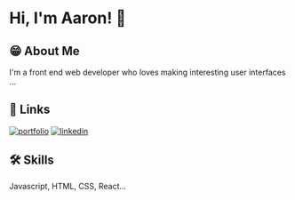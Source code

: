 
# Hi, I'm Aaron! 🚀


## 😁 About Me
I'm a front end web developer who loves making interesting user interfaces ...


## 🔗 Links
[![portfolio](https://img.shields.io/badge/my_portfolio-000?style=for-the-badge&logo=ko-fi&logoColor=white)](https://www.google.com/search?gs_ssp=eJzj4tTP1TcwzCiqrDRg9GLLSywqLckHADlzBiY&q=naruto&oq=maruto&aqs=chrome.1.69i57j46i10i433i512j0i10i512l7.7062j0j1&sourceid=chrome&ie=UTF-8)
[![linkedin](https://img.shields.io/badge/linkedin-0A66C2?style=for-the-badge&logo=linkedin&logoColor=white)](https://www.linkedin.com/in/oayusuff)


## 🛠 Skills
Javascript, HTML, CSS, React...

